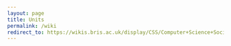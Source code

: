 ```yaml
---
layout: page
title: Units
permalink: /wiki
redirect_to: https://wikis.bris.ac.uk/display/CSS/Computer+Science+Society+Home
---
```

